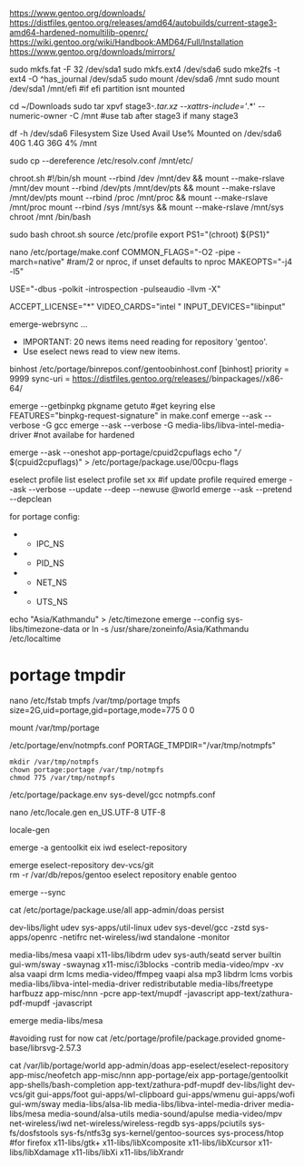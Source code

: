 
https://www.gentoo.org/downloads/  
https://distfiles.gentoo.org/releases/amd64/autobuilds/current-stage3-amd64-hardened-nomultilib-openrc/  
https://wiki.gentoo.org/wiki/Handbook:AMD64/Full/Installation  
https://www.gentoo.org/downloads/mirrors/  

sudo mkfs.fat -F 32 /dev/sda1
sudo mkfs.ext4 /dev/sda6
sudo mke2fs -t ext4 -O ^has_journal /dev/sda5
sudo mount /dev/sda6 /mnt
sudo mount /dev/sda1 /mnt/efi       #if efi partition isnt mounted

cd ~/Downloads
sudo tar xpvf stage3-*.tar.xz --xattrs-include='*.*' --numeric-owner -C /mnt     #use tab after stage3 if many stage3 

 df -h /dev/sda6 
Filesystem      Size  Used Avail Use% Mounted on
/dev/sda6        40G  1.4G   36G   4% /mnt

sudo cp --dereference /etc/resolv.conf /mnt/etc/

 chroot.sh 
#!/bin/sh
mount --rbind /dev /mnt/dev && mount --make-rslave /mnt/dev
mount --rbind /dev/pts /mnt/dev/pts && mount --make-rslave /mnt/dev/pts
mount --rbind /proc /mnt/proc && mount --make-rslave /mnt/proc
mount --rbind /sys /mnt/sys && mount --make-rslave /mnt/sys
chroot  /mnt /bin/bash

sudo bash chroot.sh
source /etc/profile 
export PS1="(chroot) ${PS1}"

 nano /etc/portage/make.conf
 COMMON_FLAGS="-O2 -pipe -march=native"
 #ram/2 or nproc, if unset defaults to nproc
MAKEOPTS="-j4 -l5"

USE="-dbus -polkit -introspection -pulseaudio -llvm -X"

ACCEPT_LICENSE="*"
VIDEO_CARDS="intel "
INPUT_DEVICES="libinput"

emerge-webrsync
...

 * IMPORTANT: 20 news items need reading for repository 'gentoo'.
 * Use eselect news read to view new items.

 binhost
 /etc/portage/binrepos.conf/gentoobinhost.conf
 [binhost]
priority = 9999
sync-uri = https://distfiles.gentoo.org/releases/<arch>/binpackages/<profile>/x86-64/

emerge --getbinpkg pkgname
getuto   #get keyring else FEATURES="binpkg-request-signature" in make.conf
emerge --ask --verbose -G  gcc
emerge --ask --verbose -G media-libs/libva-intel-media-driver  #not availabe for hardened 


emerge --ask --oneshot app-portage/cpuid2cpuflags
echo "*/* $(cpuid2cpuflags)" > /etc/portage/package.use/00cpu-flags

eselect profile list 
eselect profile set xx  #if update profile required
emerge --ask --verbose --update --deep --newuse @world
emerge --ask --pretend --depclean

for portage
config:
 *  - IPC_NS
 *  - PID_NS
 *  - NET_NS
 *  - UTS_NS

 echo "Asia/Kathmandu" > /etc/timezone
 emerge --config sys-libs/timezone-data
or 
ln -s /usr/share/zoneinfo/Asia/Kathmandu /etc/localtime

# portage tmpdir
nano /etc/fstab
tmpfs		/var/tmp/portage		tmpfs	size=2G,uid=portage,gid=portage,mode=775	0 0

mount /var/tmp/portage

/etc/portage/env/notmpfs.conf
PORTAGE_TMPDIR="/var/tmp/notmpfs"

```
mkdir /var/tmp/notmpfs
chown portage:portage /var/tmp/notmpfs
chmod 775 /var/tmp/notmpfs 
```

/etc/portage/package.env
sys-devel/gcc			notmpfs.conf

nano /etc/locale.gen
en_US.UTF-8 UTF-8

locale-gen

emerge -a gentoolkit eix iwd eselect-repository

emerge eselect-repository dev-vcs/git  
rm -r /var/db/repos/gentoo
eselect repository enable gentoo

emerge --sync

cat /etc/portage/package.use/all 
app-admin/doas persist

dev-libs/light udev
sys-apps/util-linux   udev
sys-devel/gcc -zstd
sys-apps/openrc -netifrc
net-wireless/iwd standalone -monitor


media-libs/mesa vaapi 
x11-libs/libdrm udev
sys-auth/seatd server builtin
gui-wm/sway -swaynag
x11-misc/i3blocks -contrib
media-video/mpv -xv alsa vaapi drm lcms
media-video/ffmpeg  vaapi alsa  mp3 libdrm lcms vorbis
media-libs/libva-intel-media-driver redistributable
media-libs/freetype  harfbuzz
app-misc/nnn -pcre
app-text/mupdf -javascript
app-text/zathura-pdf-mupdf -javascript


emerge media-libs/mesa

 #avoiding rust for now 
 cat /etc/portage/profile/package.provided 
gnome-base/librsvg-2.57.3


 cat /var/lib/portage/world
app-admin/doas
app-eselect/eselect-repository
app-misc/neofetch
app-misc/nnn
app-portage/eix
app-portage/gentoolkit
app-shells/bash-completion
app-text/zathura-pdf-mupdf
dev-libs/light
dev-vcs/git
gui-apps/foot
gui-apps/wl-clipboard
gui-apps/wmenu
gui-apps/wofi
gui-wm/sway
media-libs/alsa-lib
media-libs/libva-intel-media-driver
media-libs/mesa
media-sound/alsa-utils
media-sound/apulse
media-video/mpv
net-wireless/iwd
net-wireless/wireless-regdb
sys-apps/pciutils
sys-fs/dosfstools
sys-fs/ntfs3g
sys-kernel/gentoo-sources
sys-process/htop
#for firefox
x11-libs/gtk+
x11-libs/libXcomposite
x11-libs/libXcursor
x11-libs/libXdamage
x11-libs/libXi
x11-libs/libXrandr



